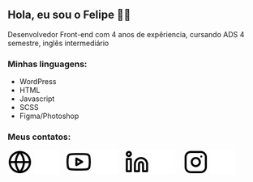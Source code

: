 ## Hola, eu sou o Felipe 🐱‍💻
<p>Desenvolvedor Front-end com 4 anos de expêriencia, cursando ADS 4 semestre, inglês intermediário</p>

### Minhas linguagens:
- WordPress
- HTML
- Javascript
- SCSS
- Figma/Photoshop

### Meus contatos:
[![website](./img/globe-light.svg)](https://portifolio-felipe-beta.vercel.app/#gh-light-mode-only)
[![website](./img/globe-dark.svg)](https://portifolio-felipe-beta.vercel.app/#gh-dark-mode-only)
&nbsp;&nbsp;
[![website](./img/youtube-light.svg)](https://www.youtube.com/channel/UCfkeRU-zKCxu67YwgatcTrA#gh-light-mode-only)
[![website](./img/youtube-dark.svg)](https://www.youtube.com/channel/UCfkeRU-zKCxu67YwgatcTrA#gh-dark-mode-only)
&nbsp;&nbsp;
[![website](./img/linkedin-light.svg)](https://www.linkedin.com/in/felipe-pereira-dos-santos-a1a3b9207/#gh-light-mode-only)
[![website](./img/linkedin-dark.svg)](https://www.linkedin.com/in/felipe-pereira-dos-santos-a1a3b9207/#gh-dark-mode-only)
&nbsp;&nbsp;
[![website](./img/instagram-light.svg)](https://www.instagram.com/somente_ofelipe/#gh-light-mode-only)
[![website](./img/instagram-dark.svg)](https://www.instagram.com/somente_ofelipe/#gh-dark-mode-only)

<!--
![Top language used in my repos](https://github-readme-stats.vercel.app/api/top-langs/?username=Tiodevs&layout=compact&hide_title=2&card_width=300&bg_color=0D1117&title_color=E8E8E8&text_color=E8E8E8&border_color=E8E8E8)
-->




